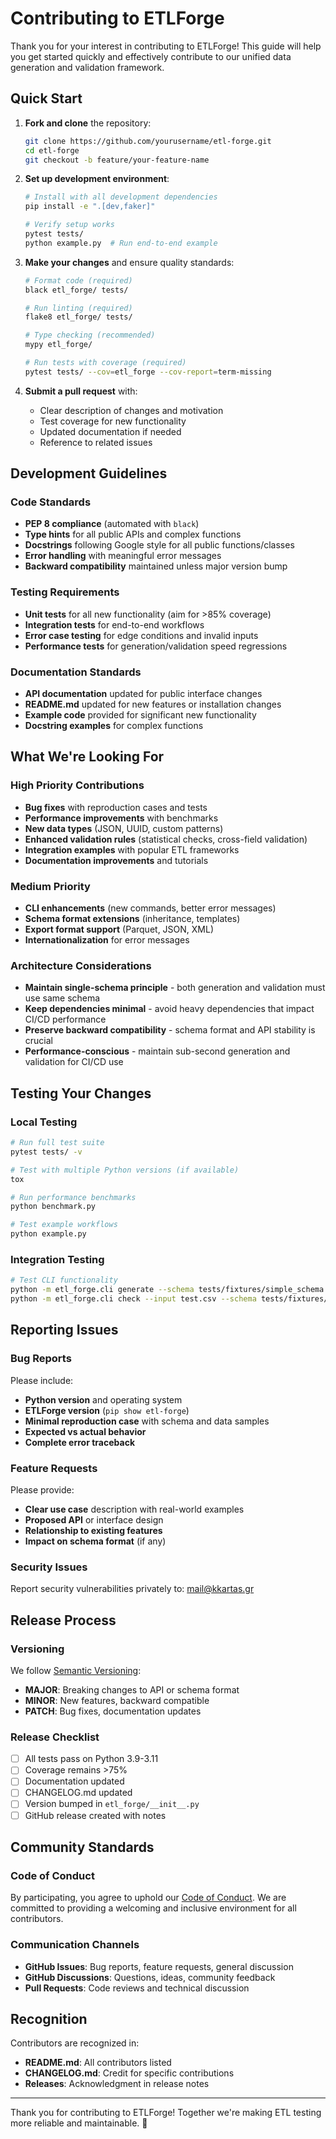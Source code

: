# Contributing to ETLForge

Thank you for your interest in contributing to ETLForge! This guide will help you get started quickly and effectively contribute to our unified data generation and validation framework.

## Quick Start

1. **Fork and clone** the repository:
   ```bash
   git clone https://github.com/yourusername/etl-forge.git
   cd etl-forge
   git checkout -b feature/your-feature-name
   ```

2. **Set up development environment**:
   ```bash
   # Install with all development dependencies
   pip install -e ".[dev,faker]"
   
   # Verify setup works
   pytest tests/  
   python example.py  # Run end-to-end example
   ```

3. **Make your changes** and ensure quality standards:
   ```bash
   # Format code (required)
   black etl_forge/ tests/
   
   # Run linting (required)
   flake8 etl_forge/ tests/
   
   # Type checking (recommended)
   mypy etl_forge/
   
   # Run tests with coverage (required)
   pytest tests/ --cov=etl_forge --cov-report=term-missing
   ```

4. **Submit a pull request** with:
   - Clear description of changes and motivation
   - Test coverage for new functionality
   - Updated documentation if needed
   - Reference to related issues

## Development Guidelines

### Code Standards
- **PEP 8 compliance** (automated with `black`)
- **Type hints** for all public APIs and complex functions
- **Docstrings** following Google style for all public functions/classes
- **Error handling** with meaningful error messages
- **Backward compatibility** maintained unless major version bump

### Testing Requirements
- **Unit tests** for all new functionality (aim for >85% coverage)
- **Integration tests** for end-to-end workflows
- **Error case testing** for edge conditions and invalid inputs
- **Performance tests** for generation/validation speed regressions

### Documentation Standards
- **API documentation** updated for public interface changes
- **README.md** updated for new features or installation changes
- **Example code** provided for significant new functionality
- **Docstring examples** for complex functions

## What We're Looking For

### High Priority Contributions
- **Bug fixes** with reproduction cases and tests
- **Performance improvements** with benchmarks
- **New data types** (JSON, UUID, custom patterns)
- **Enhanced validation rules** (statistical checks, cross-field validation)
- **Integration examples** with popular ETL frameworks
- **Documentation improvements** and tutorials

### Medium Priority
- **CLI enhancements** (new commands, better error messages)
- **Schema format extensions** (inheritance, templates)
- **Export format support** (Parquet, JSON, XML)
- **Internationalization** for error messages

### Architecture Considerations
- **Maintain single-schema principle** - both generation and validation must use same schema
- **Keep dependencies minimal** - avoid heavy dependencies that impact CI/CD performance
- **Preserve backward compatibility** - schema format and API stability is crucial
- **Performance-conscious** - maintain sub-second generation and validation for CI/CD use

## Testing Your Changes

### Local Testing
```bash
# Run full test suite
pytest tests/ -v

# Test with multiple Python versions (if available)
tox

# Run performance benchmarks
python benchmark.py

# Test example workflows
python example.py
```

### Integration Testing
```bash
# Test CLI functionality
python -m etl_forge.cli generate --schema tests/fixtures/simple_schema.yaml --rows 100 --output test.csv
python -m etl_forge.cli check --input test.csv --schema tests/fixtures/simple_schema.yaml
```

## Reporting Issues

### Bug Reports
Please include:
- **Python version** and operating system
- **ETLForge version** (`pip show etl-forge`)
- **Minimal reproduction case** with schema and data samples
- **Expected vs actual behavior**
- **Complete error traceback**

### Feature Requests
Please provide:
- **Clear use case** description with real-world examples
- **Proposed API** or interface design
- **Relationship to existing features**
- **Impact on schema format** (if any)

### Security Issues
Report security vulnerabilities privately to: [mail@kkartas.gr](mailto:mail@kkartas.gr)

## Release Process

### Versioning
We follow [Semantic Versioning](https://semver.org/):
- **MAJOR**: Breaking changes to API or schema format
- **MINOR**: New features, backward compatible
- **PATCH**: Bug fixes, documentation updates

### Release Checklist
- [ ] All tests pass on Python 3.9-3.11
- [ ] Coverage remains >75%
- [ ] Documentation updated
- [ ] CHANGELOG.md updated
- [ ] Version bumped in `etl_forge/__init__.py`
- [ ] GitHub release created with notes

## Community Standards

### Code of Conduct
By participating, you agree to uphold our [Code of Conduct](CODE_OF_CONDUCT.md). We are committed to providing a welcoming and inclusive environment for all contributors.

### Communication Channels
- **GitHub Issues**: Bug reports, feature requests, general discussion
- **GitHub Discussions**: Questions, ideas, community feedback
- **Pull Requests**: Code reviews and technical discussion

## Recognition

Contributors are recognized in:
- **README.md**: All contributors listed
- **CHANGELOG.md**: Credit for specific contributions
- **Releases**: Acknowledgment in release notes

---

Thank you for contributing to ETLForge! Together we're making ETL testing more reliable and maintainable. 🚀

 